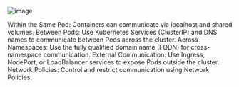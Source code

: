 ![image](https://github.com/user-attachments/assets/e24ea484-c54e-447f-82d5-7c4508097e98)

 Within the Same Pod: Containers can communicate via localhost and shared volumes.
Between Pods: Use Kubernetes Services (ClusterIP) and DNS names to communicate between Pods across the cluster.
Across Namespaces: Use the fully qualified domain name (FQDN) for cross-namespace communication.
External Communication: Use Ingress, NodePort, or LoadBalancer services to expose Pods outside the cluster.
Network Policies: Control and restrict communication using Network Policies.
